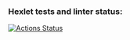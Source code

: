 ### Hexlet tests and linter status:
[![Actions Status](https://github.com/ShchenevS/python-project-49/actions/workflows/hexlet-check.yml/badge.svg)](https://github.com/ShchenevS/python-project-49/actions)